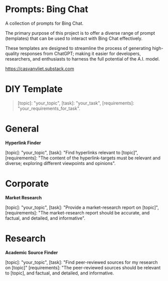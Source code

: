 # Prompts: Bing Chat

A collection of prompts for Bing Chat.

The primary purpose of this project is to offer a diverse range of prompt (templates) that can be used to interact with Bing Chat effectively.

These templates are designed to streamline the process of generating high-quality responses from ChatGPT; making it easier for developers, researchers, and enthusiasts to harness the full potential of the A.I. model.

https://casvanvliet.substack.com

# DIY Template

> [topic]: "your_topic", [task]: "your_task", [requirements]: "your_requirements_for_task".

# General

**Hyperlink Finder**

[topic]: "your_topic", [task]: "Find hyperlinks relevant to [topic]", [requirements]: "The content of the hyperlink-targets must be relevant and diverse; exploring different viewpoints and opinions".

# Corporate

**Market Research**

[topic]: "your_topic", [task]: "Provide a market-research report on [topic]", [requirements]: "The market-research report should be accurate, and factual, and detailed, and informative".

# Research

**Academic Source Finder**

[topic]: "your_topic", [task]: "Find peer-reviewed sources for my research on [topic]" [requirements]: "The peer-reviewed sources should be relevant to [topic], and factual, and detailed, and informative.
